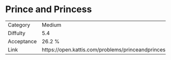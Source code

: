 # Prince and Princess

<table>
    <tr>
        <td>Category</td>
        <td>Medium</td>
    </tr>
    <tr>
        <td>Diffulty</td>
        <td>5.4</td>
    </tr>
    <tr>
        <td>Acceptance</td>
        <td>26.2 %</td>
    </tr>
    <tr>
        <td>Link</td>
        <td>https://open.kattis.com/problems/princeandprincess</td>
    </tr>
</table>